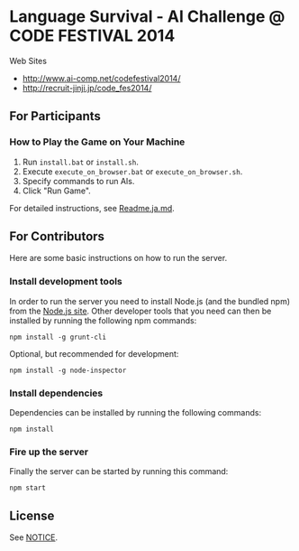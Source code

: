 # Language Survival - AI Challenge @ CODE FESTIVAL 2014

Web Sites

- http://www.ai-comp.net/codefestival2014/
- http://recruit-jinji.jp/code_fes2014/

## For Participants

### How to Play the Game on Your Machine

1. Run `install.bat` or `install.sh`.
2. Execute `execute_on_browser.bat` or `execute_on_browser.sh`.
3. Specify commands to run AIs.
4. Click "Run Game".

For detailed instructions, see [Readme.ja.md](Readme.ja.md).

## For Contributors
Here are some basic instructions on how to run the server.

### Install development tools
In order to run the server you need to install Node.js (and the bundled npm) from the [Node.js site](http://nodejs.org/).
Other developer tools that you need can then be installed by running the following npm commands:
```
npm install -g grunt-cli
```

Optional, but recommended for development:
```
npm install -g node-inspector
```

### Install dependencies
Dependencies can be installed by running the following commands:
```
npm install
```

### Fire up the server
Finally the server can be started by running this command:
```
npm start
```

## License

See [NOTICE](NOTICE).
